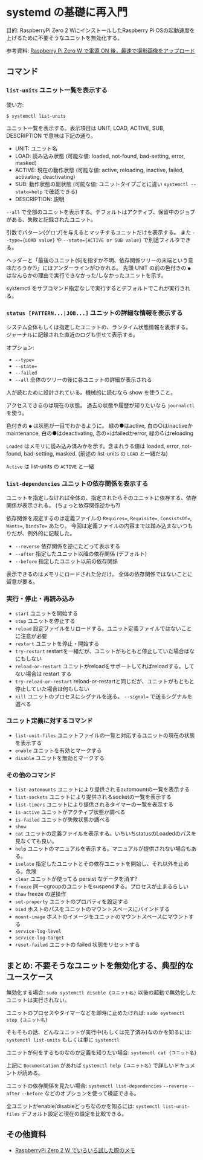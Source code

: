 # systemd の基礎に再入門

目的: RaspberryPi Zero 2 WにインストールしたRaspberry Pi OSの起動速度を上げるために不要そうなユニットを無効化する。

参考資料: [Raspberry Pi Zero W で電源 ON 後，最速で撮影画像をアップロード](https://rabbit-note.com/2019/05/05/raspberry-pi-zero-w-fast-boot/)

## コマンド

### `list-units` ユニット一覧を表示する

使い方:

```console
$ systemctl list-units
```

ユニット一覧を表示する。表示項目は UNIT, LOAD, ACTIVE, SUB, DESCRIPTION で意味は下記の通り。

* UNIT: ユニット名
* LOAD: 読み込み状態 (可能な値: loaded, not-found, bad-setting, error, masked)
* ACTIVE: 現在の動作状態 (可能な値: active, reloading, inactive, failed, activating, deactivating)
* SUB: 動作状態の副状態 (可能な値: ユニットタイプごとに違い `systemctl --state=help` で確認できる)
* DESCRIPTION: 説明

`--all` で全部のユニットを表示する。デフォルトはアクティブ、保留中のジョブがある、失敗と記録されたユニット。

引数でパターン(グロブ)を与えるとマッチするユニットだけを表示する。
また `--type={LOAD value}` や `--state={ACTIVE or SUB value}` で別途フィルタできる。

ヘッダーと「最後のユニット(何を指すか不明、依存関係ツリーの末端という意味だろうか?)」にはアンダーラインがひかれる。
先頭 UNIT の前の色付きの `●` はなんらかの理由で実行できなかった/しなかったユニットを示す。

systemctl をサブコマンド指定なしで実行するとデフォルトでこれが実行される。

### `status [PATTERN...|JOB...]` ユニットの詳細な情報を表示する

システム全体もしくは指定したユニットの、ランタイム状態情報を表示する。
ジャーナルに記録された直近のログも併せて表示する。

オプション:

* `--type=`
* `--state=`
* `--failed`
* `--all` 全体のツリーの後に各ユニットの詳細が表示される

人が読むために設計されている。機械的に読むなら show を使うこと。

アクセスできるのは現在の状態。
過去の状態や履歴が知りたいなら `journalctl` を使う。

色付きの `●` は状態が一目でわかるように。
緑の●はactive, 白の○はinactiveかmaintenance, 白の●はdeactivating,
赤の×はfailedかerror, 緑の↻はreloading

`Loaded` はメモリに読み込み済みかを示す。含まれうる値は loaded, error, not-found, bad-setting, masked.
(前述の list-units の `LOAD` と一緒だね)

`Active` は list-units の `ACTIVE` と一緒

### `list-dependencies` ユニットの依存関係を表示する

ユニットを指定しなければ全体の、指定されたらそのユニットに依存する、依存関係が表示される。
(ちょっと依存関係逆かも?)

依存関係を規定するのは定義ファイルの `Requires=`, `Requisite=`, `ConsistsOf=`, `Wants=`, `BindsTo=` あたり。
今回は定義ファイルの内容までは踏み込まないつもりだが、例外的に記載した。

* `--reverse` 依存関係を逆にたどって表示する
* `--after` 指定したユニット以降の依存関係 (デフォルト)
* `--before` 指定したユニット以前の依存関係

表示できるのはメモリにロードされた分だけ。
全体の依存関係ではないことに留意が要る。

### 実行・停止・再読み込み

* `start` ユニットを開始する
* `stop` ユニットを停止する
* `reload` 設定ファイルをリロードする。ユニット定義ファイルではないことに注意が必要
* `restart` ユニットを停止・開始する
* `try-restart` restartを一緒だが、ユニットがもともと停止していた場合はなにもしない
* `reload-or-restart` ユニットがreloadをサポートしてればreloadする。してない場合は restart する
* `try-reload-or-restart` reload-or-restartと同じだが、ユニットがもともと停止していた場合は何もしない
* `kill` ユニットのプロセスにシグナルを送る。 `--signal=` で送るシグナルを選べる

### ユニット定義に対するコマンド

* `list-unit-files` ユニットファイルの一覧と対応するユニットの現在の状態を表示する
* `enable` ユニットを有効とマークする
* `disable` ユニットを無効とマークする

### その他のコマンド

* `list-automounts` ユニットにより提供されるautomountの一覧を表示する
* `list-sockets` ユニットにより提供されるsocketの一覧を表示する
* `list-timers` ユニットにより提供されるタイマーの一覧を表示する
* `is-active` ユニットがアクティブ状態か調べる
* `is-failed` ユニットが失敗状態か調べる
* `show`
* `cat` ユニットの定義ファイルを表示する。いちいちstatusのLoadedのパスを見なくても良い。
* `help` ユニットのマニュアルを表示する。マニュアルが提供されない場合もある。
* `isolate` 指定したユニットとその依存ユニットを開始し、それ以外を止める。危険
* `clear` ユニットが使ってる persist なデータを消す?
* `freeze` 同一cgroupのユニットをsuspendする。プロセスが止まるらしい
* `thaw` freeze の逆操作
* `set-property` ユニットのプロパティを設定する
* `bind` ホストのパスをユニットのマウントスペースにバインドする
* `mount-image` ホストのイメージをユニットのマウントスペースにマウントする
* `service-log-level`
* `service-log-target`
* `reset-failed` ユニットの failed 状態をリセットする

## まとめ: 不要そうなユニットを無効化する、典型的なユースケース

無効化する場合: `sudo systemctl disable {ユニット名}`
以後の起動で無効化したユニットは実行されない。

ユニットのプロセスやタイマーなどを即時に止めたければ: `sudo systemctl stop {ユニット名}`

そもそもの話、どんなユニットが実行中(もしくは完了済み)なのかを知るには:
`systemctl list-units` もしくは単に `systemctl`

ユニットが何をするものなのか定義を知りたい場合: `systemctl cat {ユニット名}`

上記に `Documentation` があれば `systemctl help {ユニット名}` で詳しいドキュメントが読める。

ユニットの依存関係を見たい場合: `systemctl list-dependencies`
`--reverse` `--after` `--before` などのオプションを使って検証できる。

全ユニットがenable/disableどっちなのかを知るには:
`systemctl list-unit-files`
デフォルト設定と現在の設定を比較できる。

## その他資料

* [RaspberryPi Zero 2 W でいろいろ試した際のメモ](./examine-rpz2.md)
